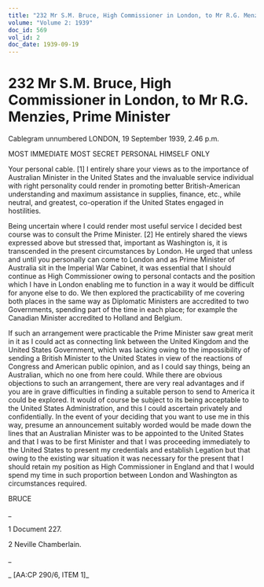 ```yaml
---
title: "232 Mr S.M. Bruce, High Commissioner in London, to Mr R.G. Menzies, Prime Minister"
volume: "Volume 2: 1939"
doc_id: 569
vol_id: 2
doc_date: 1939-09-19
---
```


# 232 Mr S.M. Bruce, High Commissioner in London, to Mr R.G. Menzies, Prime Minister

Cablegram unnumbered LONDON, 19 September 1939, 2.46 p.m.

MOST IMMEDIATE MOST SECRET PERSONAL HIMSELF ONLY

Your personal cable. [1] I entirely share your views as to the importance of Australian Minister in the United States and the invaluable service individual with right personality could render in promoting better British-American understanding and maximum assistance in supplies, finance, etc., while neutral, and greatest, co-operation if the United States engaged in hostilities.

Being uncertain where I could render most useful service I decided best course was to consult the Prime Minister. [2] He entirely shared the views expressed above but stressed that, important as Washington is, it is transcended in the present circumstances by London. He urged that unless and until you personally can come to London and as Prime Minister of Australia sit in the Imperial War Cabinet, it was essential that I should continue as High Commissioner owing to personal contacts and the position which I have in London enabling me to function in a way it would be difficult for anyone else to do. We then explored the practicability of me covering both places in the same way as Diplomatic Ministers are accredited to two Governments, spending part of the time in each place; for example the Canadian Minister accredited to Holland and Belgium.

If such an arrangement were practicable the Prime Minister saw great merit in it as I could act as connecting link between the United Kingdom and the United States Government, which was lacking owing to the impossibility of sending a British Minister to the United States in view of the reactions of Congress and American public opinion, and as I could say things, being an Australian, which no one from here could. While there are obvious objections to such an arrangement, there are very real advantages and if you are in grave difficulties in finding a suitable person to send to America it could be explored. It would of course be subject to its being acceptable to the United States Administration, and this I could ascertain privately and confidentially. In the event of your deciding that you want to use me in this way, presume an announcement suitably worded would be made down the lines that an Australian Minister was to be appointed to the United States and that I was to be first Minister and that I was proceeding immediately to the United States to present my credentials and establish Legation but that owing to the existing war situation it was necessary for the present that I should retain my position as High Commissioner in England and that I would spend my time in such proportion between London and Washington as circumstances required.

BRUCE

_

1 Document 227.

2 Neville Chamberlain.

_

_ [AA:CP 290/6, ITEM 1]_
